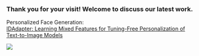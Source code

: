 ### Thank you for your visit! Welcome to discuss our latest work.

Personalized Face Generation:  
[IDAdapter: Learning Mixed Features for Tuning-Free Personalization of Text-to-Image Models](https://arxiv.org/html/2403.13535v1)








![](http://profile-counter.glitch.me/anxiangsir/count.svg)

<!--
**anxiangsir/anxiangsir** is a ✨ _special_ ✨ repository because its `README.md` (this file) appears on your GitHub profile.

Here are some ideas to get you started:

- 🔭 I’m currently working on ...
- 🌱 I’m currently learning ...
- 👯 I’m looking to collaborate on ...
- 🤔 I’m looking for help with ...
- 💬 Ask me about ...
- 📫 How to reach me: ...
- 😄 Pronouns: ...
- ⚡ Fun fact: ...
-->
